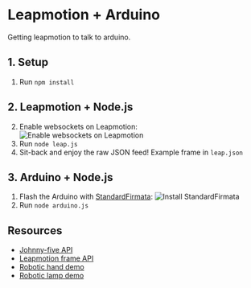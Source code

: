 # Leapmotion + Arduino


Getting leapmotion to talk to arduino.

## 1. Setup

1. Run ``npm install``

## 2. Leapmotion + Node.js

2. Enable websockets on Leapmotion:
	![Enable websockets on Leapmotion](http://git.decoded.co/amadeuspzs/leapmotion-arduino/raw/master/docs/leap_enable_ws.png "Enable websockets on Leapmotion")
3. Run ``node leap.js``
4. Sit-back and enjoy the raw JSON feed! Example frame in ``leap.json``

## 3. Arduino + Node.js

1. Flash the Arduino with [StandardFirmata](http://arduino.cc/en/reference/firmata):
	![Install StandardFirmata](http://git.decoded.co/amadeuspzs/leapmotion-arduino/raw/master/docs/arduino_firmata.png "Install StandardFirmata")
2. Run ``node arduino.js``

## Resources

* [Johnny-five API](https://github.com/rwaldron/johnny-five/wiki)
* [Leapmotion frame API](https://developer.leapmotion.com/documentation/cpp/devguide/Leap_Frames.html)
* [Robotic hand demo](http://www.instructables.com/id/Robotic-Hand-controlled-by-Gesture-with-Arduino-Le/)
* [Robotic lamp demo](http://xseignard.github.io/2013/06/25/interfacing-leap-motion-with-arduino-thanks-to-nodejs/)